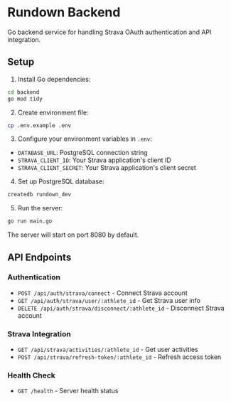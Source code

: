 # Rundown Backend

Go backend service for handling Strava OAuth authentication and API integration.

## Setup

1. Install Go dependencies:
```bash
cd backend
go mod tidy
```

2. Create environment file:
```bash
cp .env.example .env
```

3. Configure your environment variables in `.env`:
- `DATABASE_URL`: PostgreSQL connection string
- `STRAVA_CLIENT_ID`: Your Strava application's client ID
- `STRAVA_CLIENT_SECRET`: Your Strava application's client secret

4. Set up PostgreSQL database:
```bash
createdb rundown_dev
```

5. Run the server:
```bash
go run main.go
```

The server will start on port 8080 by default.

## API Endpoints

### Authentication
- `POST /api/auth/strava/connect` - Connect Strava account
- `GET /api/auth/strava/user/:athlete_id` - Get Strava user info
- `DELETE /api/auth/strava/disconnect/:athlete_id` - Disconnect Strava account

### Strava Integration
- `GET /api/strava/activities/:athlete_id` - Get user activities
- `POST /api/strava/refresh-token/:athlete_id` - Refresh access token

### Health Check
- `GET /health` - Server health status